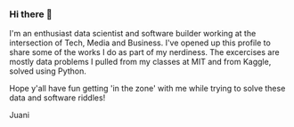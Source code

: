 ### Hi there 👋

I'm an enthusiast data scientist and software builder working at the intersection of Tech, Media and Business. I've opened up this profile to share some of the works I do as part of my nerdiness. The excercises are mostly data problems I pulled from my classes at MIT and from Kaggle, solved using Python.

Hope y'all have fun getting 'in the zone' with me while trying to solve these data and software riddles!

Juani

<!--
**JuaniM/JuaniM** is a ✨ _special_ ✨ repository because its `README.md` (this file) appears on your GitHub profile.

Here are some ideas to get you started:

- 🔭 I’m currently working on ...
- 🌱 I’m currently learning ...
- 👯 I’m looking to collaborate on ...
- 🤔 I’m looking for help with ...
- 💬 Ask me about ...
- 📫 How to reach me: ...
- 😄 Pronouns: ...
- ⚡ Fun fact: ...
-->
